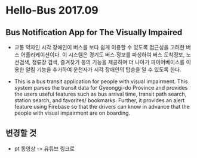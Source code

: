 # Hello-Bus 2017.09

## Bus Notification App for The Visually Impaired

- 교통 약자인 시각 장애인이 버스를 보다 쉽게 이용할 수 있도록 접근성을 고려한 버스 어플리케이션이다. 이 시스템은 경기도 버스 정보를 파싱하여 버스 도착정보, 노선검색, 정류장 검색, 즐겨찾기 등의 기능을 제공하며 더 나아가 파이어베이스를 이용한 알림 기능을 추가하여 운전자가 시각 장애인의 탑승을 알 수 있도록 한다.

- This is a bus transit application for people with visual impairment. This system parses the transit data for Gyeonggi-do Province and provides the users useful features such as bus arrival time, transit path search, station search, and favorites/ bookmarks. Further, it provides an alert feature using Firebase so that the drivers can know in advance that the people with visual impairment are on boarding.

## 변경할 것
- pt 동영상 -> 유튜브 링크로 
